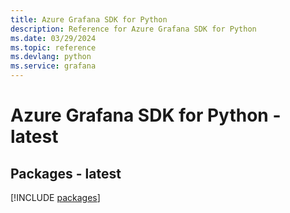 ```yaml
---
title: Azure Grafana SDK for Python
description: Reference for Azure Grafana SDK for Python
ms.date: 03/29/2024
ms.topic: reference
ms.devlang: python
ms.service: grafana
---
```

# Azure Grafana SDK for Python - latest
## Packages - latest
[!INCLUDE [packages](grafana-index.md)]